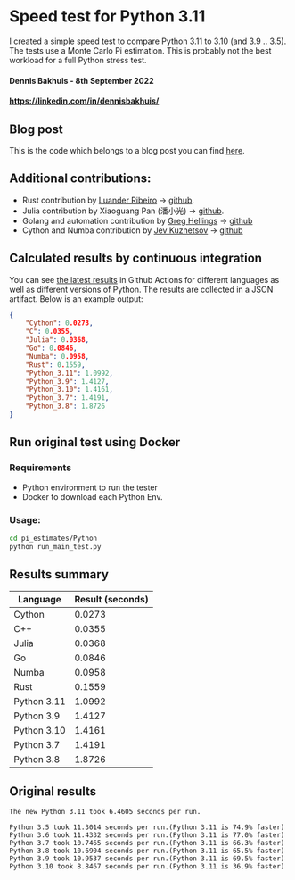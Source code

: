 # Speed test for Python 3.11
I created a simple speed test to compare Python 3.11 to 3.10 (and 3.9 .. 3.5).
The tests use a Monte Carlo Pi estimation. This is probably not the best workload for a full Python stress test.

#### Dennis Bakhuis - 8th September 2022
#### https://linkedin.com/in/dennisbakhuis/

## Blog post
This is the code which belongs to a blog post you can find [here](https://towardsdatascience.com/python-3-14-will-be-faster-than-c-a97edd01d65d).

## Additional contributions:
- Rust contribution by [Luander Ribeiro](https://linkedin.com/in/luander/) -> [github](https://github.com/luander).
- Julia contribution by Xiaoguang Pan (潘小光) -> [github](https://github.com/panxiaoguang).
- Golang and automation contribution by [Greg Hellings](https://www.linkedin.com/in/gregory-hellings-97b15058/) -> [github](https://github.com/greg-hellings/)
- Cython and Numba contribution by [Jev Kuznetsov](https://www.linkedin.com/in/jev-kuznetsov/) -> [github](https://github.com/sjev) 

## Calculated results by continuous integration
You can see [the latest results](https://github.com/dennisbakhuis/python3.11_speedtest/actions/workflows/run.yml) in Github Actions for different languages as
well as different versions of Python. The results are collected in a JSON artifact. Below is an example output:

```json
{
    "Cython": 0.0273,
    "C": 0.0355,
    "Julia": 0.0368,
    "Go": 0.0846,
    "Numba": 0.0958,
    "Rust": 0.1559,
    "Python_3.11": 1.0992,
    "Python_3.9": 1.4127,
    "Python_3.10": 1.4161,
    "Python_3.7": 1.4191,
    "Python_3.8": 1.8726
}
```

## Run original test using Docker
### Requirements
- Python environment to run the tester
- Docker to download each Python Env.

### Usage:
```bash
cd pi_estimates/Python
python run_main_test.py
```

## Results summary
| Language    | Result (seconds) |
|-------------|------------------|
| Cython      | 0.0273           |
| C++         | 0.0355           |
| Julia       | 0.0368           |
| Go          | 0.0846           |
| Numba       | 0.0958           |
| Rust        | 0.1559           |
| Python 3.11 | 1.0992           |
| Python 3.9  | 1.4127           |
| Python 3.10 | 1.4161           |
| Python 3.7  | 1.4191           |
| Python 3.8  | 1.8726          |


## Original results
```stdout
The new Python 3.11 took 6.4605 seconds per run.

Python 3.5 took 11.3014 seconds per run.(Python 3.11 is 74.9% faster)
Python 3.6 took 11.4332 seconds per run.(Python 3.11 is 77.0% faster)
Python 3.7 took 10.7465 seconds per run.(Python 3.11 is 66.3% faster)
Python 3.8 took 10.6904 seconds per run.(Python 3.11 is 65.5% faster)
Python 3.9 took 10.9537 seconds per run.(Python 3.11 is 69.5% faster)
Python 3.10 took 8.8467 seconds per run.(Python 3.11 is 36.9% faster)
```

